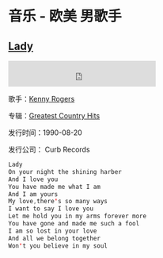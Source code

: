 # 音乐 - 欧美 男歌手

## [Lady](http://music.163.com/#/song?id=27147458)

<iframe frameborder="no" border="0" marginwidth="0" marginheight="0" width=298 height=52
src="http://music.163.com/outchain/player?type=2&id=27147458&auto=0&height=32"></iframe>

歌手：[Kenny Rogers](http://music.163.com/artist?id=37524)

专辑：[Greatest Country Hits](http://music.163.com/album?id=2587700)

发行时间：1990-08-20

发行公司： Curb Records

```java
Lady
On your night the shining harber
And I love you
You have made me what I am
And I am yours
My love,there's so many ways
I want to say I love you
Let me hold you in my arms forever more
You have gone and made me such a fool
I am so lost in your love
And all we belong together
Won't you believe in my soul
```
